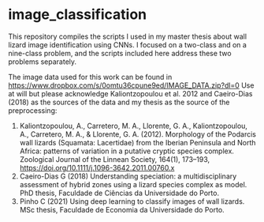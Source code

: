 # image_classification
This repository compiles the scripts I used in my master thesis about wall lizard image identification using CNNs.
I focused on a two-class and on a nine-class problem, and the scripts included here address these two problems separately.

The image data used for this work can be found in https://www.dropbox.com/s/0omtu36cpune9ed/IMAGE_DATA.zip?dl=0
Use at will but please acknowledge Kaliontzopoulou et al. 2012 and Caeiro-Dias (2018) as the sources of the data and my thesis as the source of the preprocessing:

1. Kaliontzopoulou, A., Carretero, M. A., Llorente, G. A., Kaliontzopoulou, A., Carretero, M. A., & Llorente, G. A. (2012). Morphology of the Podarcis wall lizards (Squamata: Lacertidae) from the Iberian Peninsula and North Africa: patterns of variation in a putative cryptic species complex. Zoological Journal of the Linnean Society, 164(1), 173–193, https://doi.org/10.1111/j.1096-3642.2011.00760.x
2. Caeiro-Dias G (2018) Understanding speciation: a multidisciplinary assessment of hybrid zones using a lizard species complex as model. PhD thesis, Faculdade de Ciências da Universidade do Porto.
3. Pinho C (2021) Using deep learning to classify images of wall lizards. MSc thesis, Faculdade de Economia da Universidade do Porto.

